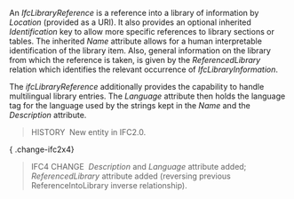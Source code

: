 ﻿An _IfcLibraryReference_ is a reference into a library of information by _Location_ (provided as a URI). It also provides an optional inherited _Identification_ key to allow more specific references to library sections or tables. The inherited _Name_ attribute allows for a human interpretable identification of the library item. Also, general information on the library from which the reference is taken, is given by the _ReferencedLibrary_ relation which identifies the relevant occurrence of _IfcLibraryInformation_.

The _ifcLibraryReference_ additionally provides the capability to handle multilingual library entries. The _Language_ attribute then holds the language tag for the language used by the strings kept in the _Name_ and the _Description_ attribute.

> HISTORY&nbsp; New entity in IFC2.0.

{ .change-ifc2x4}
> IFC4 CHANGE&nbsp; _Description_ and _Language_ attribute added; _ReferencedLibrary_ attribute added (reversing previous ReferenceIntoLibrary inverse relationship).